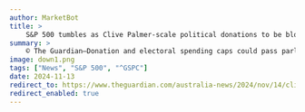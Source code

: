 ```yaml
---
author: MarketBot
title: >
    S&P 500 tumbles as Clive Palmer-scale political donations to be blocked under new electoral spending caps
summary: >
    © The Guardian—Donation and electoral spending caps could pass parliament as early as this fortnight, with Labor confident the Coalition will help it block campaigns of the size run by Clive Palmer at the national level and teal independents at the local level.
image: down1.png
tags: ["News", "S&P 500", "^GSPC"]
date: 2024-11-13
redirect_to: https://www.theguardian.com/australia-news/2024/nov/14/clive-palmer-scale-political-donations-could-be-blocked-under-new-electoral-spending-caps-ntwnfb
redirect_enabled: true
---
```

